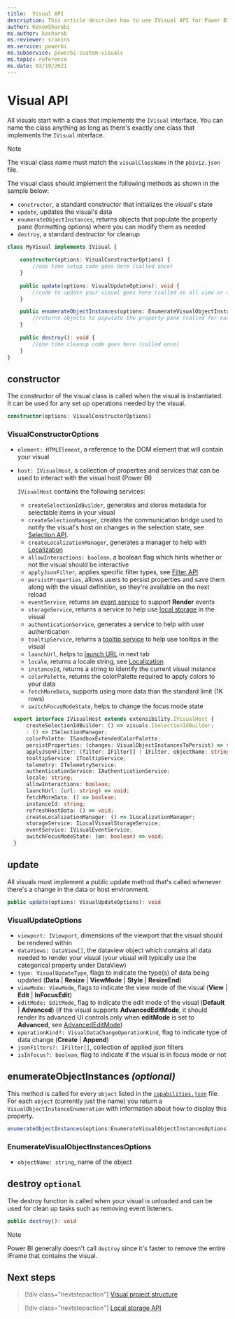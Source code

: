 ```yaml
---
title:  Visual API
description: This article describes how to use IVisual API for Power BI visuals.
author: KesemSharabi
ms.author: kesharab
ms.reviewer: sranins
ms.service: powerbi
ms.subservice: powerbi-custom-visuals
ms.topic: reference
ms.date: 03/19/2021
---
```


# Visual API

All visuals start with a class that implements the `IVisual` interface. You can name the class anything as long as there's exactly one class that implements the `IVisual` interface.

> [!NOTE]
> The visual class name must match the `visualClassName` in the `pbiviz.json` file.

The visual class should implement the following methods as shown in the sample below:

* `constructor`, a standard constructor that initializes the visual's state
* `update`, updates the visual's data
* `enumerateObjectInstances`, returns objects that populate the property pane (formatting options) where you can modify them as needed
* `destroy`, a standard destructor for cleanup

```typescript
class MyVisual implements IVisual {
    
    constructor(options: VisualConstructorOptions) {
        //one time setup code goes here (called once)
    }
    
    public update(options: VisualUpdateOptions): void {
        //code to update your visual goes here (called on all view or data changes)
    }

    public enumerateObjectInstances(options: EnumerateVisualObjectInstancesOptions): VisualObjectInstanceEnumeration {
        //returns objects to populate the property pane (called for each object defined in capabilities)
    }
    
    public destroy(): void {
        //one time cleanup code goes here (called once)
    }
}
```

## constructor

The constructor of the visual class is called when the visual is instantiated. It can be used for any set up operations needed by the visual.

```typescript
constructor(options: VisualConstructorOptions)
```

### VisualConstructorOptions

* `element: HTMLElement`, a reference to the DOM element that will contain your visual
* `host: IVisualHost`, a collection of properties and services that can be used to interact with the visual host (Power BI)

   `IVisualHost` contains the following services:

  * `createSelectionIdBuilder`, generates and stores metadata for selectable items in your visual
  * `createSelectionManager`, creates the communication bridge used to notify the visual's host on changes in the selection state, see [Selection API](./selection-api.md).
  * `createLocalizationManager`, generates a manager to help with [Localization](./localization.md)
  * `allowInteractions: boolean`, a boolean flag which hints whether or not the visual should be interactive
  * `applyJsonFilter`, applies specific filter types, see [Filter API](./filter-api.md)
  * `persistProperties`, allows users to persist properties and save them along with the visual definition, so they're available on the next reload
  * `eventService`, returns an [event service](./event-service.md) to support **Render** events
  * `storageService`, returns a service to help use [local storage](./local-storage.md) in the visual
  * `authenticationService`, generates a service to help with user authentication
  * `tooltipService`, returns a [tooltip service](./add-tooltips.md) to help use tooltips in the visual
  * `launchUrl`, helps to [launch URL](./launch-url.md) in next tab
  * `locale`, returns a locale string, see [Localization](./localization.md)
  * `instanceId`, returns a string to identify the current visual instance
  * `colorPalette`, returns the colorPalette required to apply colors to your data
  * `fetchMoreData`, supports using more data than the standard limit (1K rows)
  * `switchFocusModeState`, helps to change the focus mode state

 ```typescript
   export interface IVisualHost extends extensibility.IVisualHost {
       createSelectionIdBuilder: () => visuals.ISelectionIdBuilder;
       : () => ISelectionManager;
       colorPalette: ISandboxExtendedColorPalette;
       persistProperties: (changes: VisualObjectInstancesToPersist) => void;
       applyJsonFilter: (filter: IFilter[] | IFilter, objectName: string, propertyName: string, action: FilterAction) => void;
       tooltipService: ITooltipService;
       telemetry: ITelemetryService;
       authenticationService: IAuthenticationService;
       locale: string;
       allowInteractions: boolean;
       launchUrl: (url: string) => void;
       fetchMoreData: () => boolean;
       instanceId: string;
       refreshHostData: () => void;
       createLocalizationManager: () => ILocalizationManager;
       storageService: ILocalVisualStorageService;
       eventService: IVisualEventService;
       switchFocusModeState: (on: boolean) => void;
   }
   ```


## update

All visuals must implement a public update method that's called whenever there's a change in the data or host environment.

```typescript
public update(options: VisualUpdateOptions): void
```

### VisualUpdateOptions

* `viewport: IViewport`, dimensions of the viewport that the visual should be rendered within
* `dataViews: DataView[]`, the dataview object which contains all data needed to render your visual (your visual will typically use the categorical property under DataView)
* `type: VisualUpdateType`, flags to indicate the type(s) of data being updated (**Data** | **Resize** | **ViewMode** | **Style** | **ResizeEnd**)
* `viewMode: ViewMode`, flags to indicate the view mode of the visual (**View** | **Edit** | **InFocusEdit**)
* `editMode: EditMode`, flag to indicate the edit mode of the visual (**Default** | **Advanced**) (if the visual supports **AdvancedEditMode**, it should render its advanced UI controls only when **editMode** is set to **Advanced**, see [AdvancedEditMode](./advanced-edit-mode.md))
* `operationKind?: VisualDataChangeOperationKind`, flag to indicate type of data change (**Create** | **Append**)
* `jsonFilters?: IFilter[]`, collection of applied json filters
* `isInFocus?: boolean`, flag to indicate if the visual is in focus mode or not

## enumerateObjectInstances *(optional)*

This method is called for every `object` listed in the [`capabilities.json`](capabilities.md) file. For each `object` (currently just the name) you return a `VisualObjectInstanceEnumeration` with information about how to display this property.

```typescript
enumerateObjectInstances(options:EnumerateVisualObjectInstancesOptions):VisualObjectInstanceEnumeration
```

### EnumerateVisualObjectInstancesOptions

* `objectName: string`, name of the object

## destroy `optional`

The destroy function is called when your visual is unloaded and can be used for clean up tasks such as removing event listeners.

``` typescript
public destroy(): void
```

> [!Note]
> Power BI generally doesn't call `destroy` since it's faster to remove the entire IFrame that contains the visual.

## Next steps

>[!div class="nextstepaction"]
>[Visual project structure](visual-project-structure.md)

>[!div class="nextstepaction"]
>[Local storage API](local-storage.md)